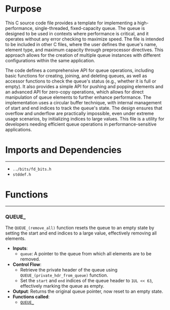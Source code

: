 # Purpose
This C source code file provides a template for implementing a high-performance, single-threaded, fixed-capacity queue. The queue is designed to be used in contexts where performance is critical, and it operates without any error checking to maximize speed. The file is intended to be included in other C files, where the user defines the queue's name, element type, and maximum capacity through preprocessor directives. This approach allows for the creation of multiple queue instances with different configurations within the same application.

The code defines a comprehensive API for queue operations, including basic functions for creating, joining, and deleting queues, as well as accessor functions to check the queue's status (e.g., whether it is full or empty). It also provides a simple API for pushing and popping elements and an advanced API for zero-copy operations, which allows for direct manipulation of queue elements to further enhance performance. The implementation uses a circular buffer technique, with internal management of start and end indices to track the queue's state. The design ensures that overflow and underflow are practically impossible, even under extreme usage scenarios, by initializing indices to large values. This file is a utility for developers needing efficient queue operations in performance-sensitive applications.
# Imports and Dependencies

---
- `../bits/fd_bits.h`
- `stddef.h`


# Functions

---
### QUEUE\_<!-- {{#callable:QUEUE_}} -->
The `QUEUE_(remove_all)` function resets the queue to an empty state by setting the start and end indices to a large value, effectively removing all elements.
- **Inputs**:
    - `queue`: A pointer to the queue from which all elements are to be removed.
- **Control Flow**:
    - Retrieve the private header of the queue using `QUEUE_(private_hdr_from_queue)` function.
    - Set the `start` and `end` indices of the queue header to `1UL << 63`, effectively marking the queue as empty.
- **Output**: Returns the original queue pointer, now reset to an empty state.
- **Functions called**:
    - [`QUEUE_`](#QUEUE_)


